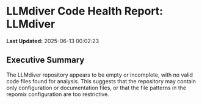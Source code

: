 # LLMdiver Code Health Report: LLMdiver
**Last Updated:** 2025-06-13 00:02:23

## Executive Summary
The LLMdiver repository appears to be empty or incomplete, with no valid code files found for analysis. This suggests that the repository may contain only configuration or documentation files, or that the file patterns in the repomix configuration are too restrictive.


